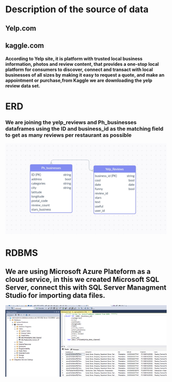 # Description of the source of data
## Yelp.com
## kaggle.com
#### According to Yelp site, it is platform with trusted local business information, photos and review content, that provides a one-stop local platform for consumers to discover, connect and transact with local businesses of all sizes by making it easy to request a quote, and make an appointment or purchase,from Kaggle we are downloading the yelp review data set.
# ERD
### We are joining the yelp_reviews and Ph_businesses dataframes using the ID and business_id as the matching field to get as many reviews per restaurant as possible
![ERD diagram](https://github.com/ahwinkelman/Group-4-Final/blob/Rubina-Shrivastava/ERD.jpg)
# RDBMS
## We are using Microsoft Azure Plateform as a cloud service, in this we created Microsoft SQL Server, connect this with SQL Server Managment Studio for importing data files.
![RDBMS](https://github.com/ahwinkelman/Group-4-Final/blob/Rubina-Shrivastava/RDMS_Philadephis.png)
